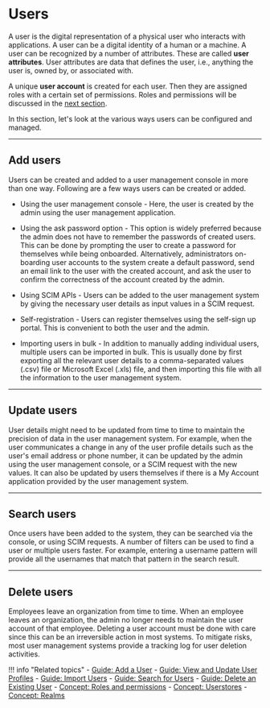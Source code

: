 # Users

A user is the digital representation of a physical user who interacts with applications. A user can be a digital identity of a human or a machine. A user can be recognized by a number of attributes. These are called **user attributes**. User attributes are data that defines the user, i.e., anything the user is, owned by, or associated with.

A unique **user account** is created for each user. Then they are assigned roles with a certain set of permissions. Roles and permissions will be discussed in the [next section]({{base_path}}/references/concepts/user-management/roles-and-permissions). 

In this section, let's look at the various ways users can be configured and managed. 

---

## Add users

Users can be created and added to a user management console in more than one way. Following are a few ways users can be created or added. 

- Using the user management console - Here, the user is created by the admin using the user management application. 

- Using the ask password option - This option is widely preferred because the admin does not have to remember the passwords of created users. This can be done by prompting the user to create a password for themselves while being onboarded. Alternatively, administrators on-boarding user accounts to the system create a default password, send an email link to the user with the created account, and ask the user to confirm the correctness of the account created by the admin. 

- Using SCIM APIs - Users can be added to the user management system by giving the necessary user details as input values in a SCIM request. 

- Self-registration - Users can register themselves using the self-sign up portal. This is convenient to both the user and the admin.  

- Importing users in bulk - In addition to manually adding individual users, multiple users can be imported in bulk. This is usually done by first exporting all the relevant user details to a comma-separated values (.csv) file or Microsoft Excel (.xls) file, and then importing this file with all the information to the user management system. 

---

## Update users

User details might need to be updated from time to time to maintain the precision of data in the user management system. For example, when the user communicates a change in any of the user profile details such as the user's email address or phone number, it can be updated by the admin using the user management console, or a SCIM request with the new values. It can also be updated by users themselves if there is a My Account application provided by the user management system. 

---

## Search users 

Once users have been added to the system, they can be searched via the console, or using SCIM requests. A number of filters can be used to find a user or multiple users faster. For example, entering a username pattern will provide all the usernames that match that pattern in the search result. 

---

## Delete users 

Employees leave an organization from time to time. When an employee leaves an organization, the admin no longer needs to maintain the user account of that employee. Deleting a user account must be done with care since this can be an irreversible action in most systems. To mitigate risks, most user management systems provide a tracking log for user deletion activities. 


!!! info "Related topics" 
    - [Guide: Add a User]({{base_path}}/guides/identity-lifecycles/admin-creation-workflow)
    - [Guide: View and Update User Profiles]({{base_path}}/guides/identity-lifecycles/update-profile)
    - [Guide: Import Users]({{base_path}}/guides/identity-lifecycles/bulk-import-users)
    - [Guide: Search for Users]({{base_path}}/guides/identity-lifecycles/search-users)
    - [Guide: Delete an Existing User]({{base_path}}/guides/identity-lifecycles/delete-users)
    - [Concept: Roles and permissions]({{base_path}}/references/concepts/user-management/roles-and-permissions)
    - [Concept: Userstores]({{base_path}}/references/concepts/user-management/userstores)
    - [Concept: Realms]({{base_path}}/references/concepts/user-management/realm)